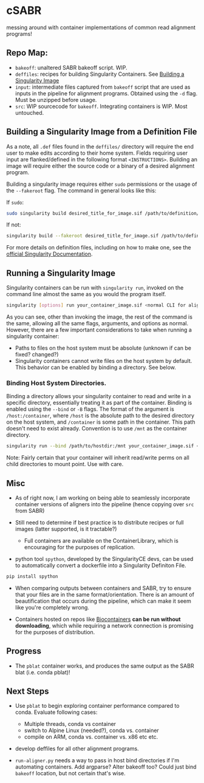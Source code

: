 # cSABR
messing around with container implementations of common read alignment programs!

## Repo Map:
- `bakeoff`: unaltered SABR bakeoff script. WIP.
- `deffiles`: recipes for building Singularity Containers. See [Building a Singularity Image](#building-a-singularity-image)
- `input`: intermediate files captured from `bakeoff` script that are used as inputs in the pipeline for alignment programs. Obtained using the `-d` flag. Must be unzipped before usage.
- `src`: WIP sourcecode for `bakeoff`. Integrating containers is WIP. Most untouched.


## Building a Singularity Image from a Definition File

As a note, all `.def` files found in the `deffiles/` directory will require the end user to make edits according to their home system. Fields requiring user input are flanked/defined in the following format `<INSTRUCTIONS>`. Building an image will require either the source code or a binary of a desired alignment program.

Building a singularity image requires either `sudo` permissions or the usage of the `--fakeroot` flag. The command in general looks like this:

If `sudo`:
```bash
sudo singularity build desired_title_for_image.sif /path/to/definition/file.def
```

If not:
```bash
singularity build --fakeroot desired_title_for_image.sif /path/to/definition/file.def
```

For more details on definition files, including on how to make one, see the [official Singularity Documentation](https://docs.sylabs.io/guides/latest/user-guide/definition_files.html).

## Running a Singularity Image

Singularity containers can be run with `singularity run`, invoked on the command line almost the same as you would the program itself.

```bash
singularity [options] run your_container_image.sif <normal CLI for alignment program here>
```

As you can see, other than invoking the image, the rest of the command is the same, allowing all the same flags, arguments, and options as normal. However, there are a few important considerations to take when running a singularity container:

* Paths to files on the host system must be absolute (unknown if can be fixed? changed?)
* Singularity containers cannot write files on the host system by default. This behavior can be enabled by binding a directory. See below.

### Binding Host System Directories.

Binding a directory allows your singularity container to read and write in a specific directory, essentially treating it as part of the container. Binding is enabled using the `--bind` or `-B` flags. The format of the argument is `/host:/container`, where `/host` is the absolute path to the desired directory on the host system, and `/container` is some path in the container. This path doesn't need to exist already. Convention is to use `/mnt` as the container directory.

```bash
singularity run --bind /path/to/hostdir:/mnt your_container_image.sif <normal CLI for alignment program here>
```

Note: Fairly certain that your container will inherit read/write perms on all child directories to mount point. Use with care.

## Misc

- As of right now, I am working on being able to seamlessly incorporate container versions of aligners into the pipeline (hence copying over `src` from SABR)
- Still need to determine if best practice is to distribute recipes or full images (latter supported, is it tractable?)
	- Full containers are available on the ContainerLibrary, which is encouraging for the purposes of replication.

- python tool `spython`, developed by the SingularityCE devs, can be used to automatically convert a dockerfile into a Singularity Definiton File. 
```bash
pip install spython
```

- When comparing outputs between containers and SABR, try to ensure that your files are in the same format/orientation. There is an amount of beautification that occurs during the pipeline, which can make it seem like you're completely wrong.

- Containers hosted on repos like [Biocontainers](https://biocontainers.pro/) **can be run without downloading**, which while requiring a network connection is promising for the purposes of distribution. 

## Progress

- The `pblat` container works, and produces the same output as the SABR blat (i.e. conda pblat)!

## Next Steps

- Use `pblat` to begin exploring container performance compared to conda. Evaluate following cases:
	- Multiple threads, conda vs container
	- switch to Alpine Linux (needed?), conda vs. container
	- compile on ARM, conda vs. container vs. x86 etc etc.

- develop deffiles for all other alignment programs.
- `run-aligner.py` needs a way to pass in host bind directories if I'm automating containers. Add argparse? Alter bakeoff too? Could just bind `bakeoff` location, but not certain that's wise.